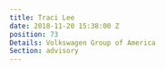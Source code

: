 ```yaml
---
title: Traci Lee
date: 2018-11-20 15:38:00 Z
position: 73
Details: Volkswagen Group of America
Section: advisory
---
```


